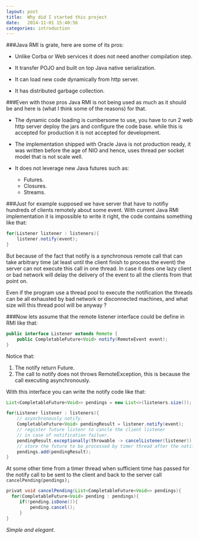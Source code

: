 ```yaml
---
layout: post
title:  Why did I started this project
date:   2014-11-01 15:40:56
categories: introduction
---
```




###Java RMI is grate, here are some of its pros:

- Unlike Corba or Web services it does not need another compilation step.

- It transfer POJO and built on top Java native serialization.

- It can load new code dynamically from http server.

- It has distributed garbage collection.


###Even with those pros Java RMI is not being used as much as it should be and here is (what I think some of the reasons) for that.

- The dynamic code loading is cumbersome to use, 
   you have to run 2 web http server deploy the jars and configure the code base.
   while this is accepted for production it is not accepted for development.

- The implementation shipped with Oracle Java is not production ready, 
  it was written before the age of NIO and hence, uses thread per socket model that is not scale well.

- It does not leverage new Java futures such as:
     + Futures.
     + Closures.
     + Streams.

###Just for example supposed we have server that have to notifiy hundreds of clients remotely about some event.
With current Java RMI implementation it is impossible to write it right, the code contains something like that:

````java
for(Listener listener : listeners){
    listener.notify(event);	     
}
````

But because of the fact that notify is a synchronous remote call that can take arbitrary time (at least until the client finish to process the event) the server can not execute this call in one thread.
In case it does one lazy client or bad network will delay the delivery of the event to all the clients from that point on.


Even if the program use a thread pool to execute the notification the threads can be all exhausted by bad network or disconnected machines, and what size will this thread pool will be anyway ?

###Now lets assume that the remote listener interface could be define in RMI like that:

````java
public interface Listener extends Remote {
    public CompletableFuture<Void> notify(RemoteEvent event);
}
````
Notice that:

1. The notify return Future.
2. The call to notify does not throws RemoteException, this is because the call executing asynchronously.

With this interface you can write the notify code like that:
 
````java
List<CompletableFuture<Void>> pendings = new List<>(listeners.size());

for(Listener listener : listeners){
    // asynchronously notify.
    CompletableFuture<Void> pendingResult = listener.notify(event);
    // register future listenr to cancle the client listener
    // in case of notification failuer.
    pendingResult.exceptionally(throwable -> cancelListener(listener));
    // store the future to be processed by timer thread after the notify timeout expired.
    pendings.add(pendingResult);	     
}
````
At some other time from a timer thread when sufficient time has passed for the notify call to be sent to the client and back to the server call `cancelPending(pendings);`

````java
privat void cancelPending(List<CompletableFuture<Void>> pendings){
  for(CompletableFuture<Void> pending : pendings){
     if(!pending.isDone()){
         pending.cancel();
     }	     
}
````
*Simple and elegant*.


<!--- LocalWords:  NIO notifiy CompletableFuture RemoteException-->
